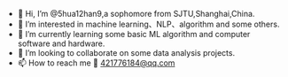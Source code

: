 - 👋 Hi, I’m @5hua12han9,a sophomore from SJTU,Shanghai,China.
- 👀 I’m interested in machine learning、NLP、algorithm and some others.
- 🌱 I’m currently learning some basic ML algorithm and computer software and hardware.
- 💞️ I’m looking to collaborate on some data analysis projects.
- 📫 How to reach me :email: 421776184@qq.com

<!---
5hua12han9/5hua12han9 is a ✨ special ✨ repository because its `README.md` (this file) appears on your GitHub profile.
You can click the Preview link to take a look at your changes.
--->
